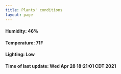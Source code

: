 ```yaml
---
title: Plants' conditions
layout: page
---
```



#### Humidity: 46%
#### Temperature: 71F
#### Lighting: Low
#### Time of last update: Wed Apr 28 18:21:01 CDT 2021
